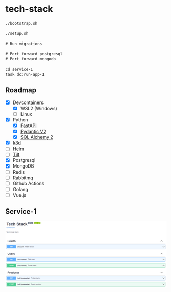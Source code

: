 # tech-stack

```
./bootstrap.sh

./setup.sh

# Run migrations

# Port forward postgresql
# Port forward mongodb

cd service-1
task dc:run-app-1
```

## Roadmap

- [x] [Devcontainers](https://code.visualstudio.com/docs/devcontainers/containers)
  - [x] WSL2 (Windows)
  - [ ] Linux
- [x] Python
  - [x] [FastAPI](https://fastapi.tiangolo.com)
  - [x] [Pydantic V2](https://docs.pydantic.dev/latest)
  - [x] [SQL Alchemy 2](https://docs.sqlalchemy.org/en/20)
- [x] [k3d](https://k3d.io)
- [ ] [Helm](https://helm.sh)
- [ ] [Tilt](https://tilt.dev)
- [x] Postgresql
- [x] MongoDB
- [ ] Redis
- [ ] Rabbitmq
- [ ] Github Actions
- [ ] Golang
- [ ] Vue.js

## Service-1

![Servie-1: Swagger](assets/service-1_swagger.png 'Service-1: Swagger')
